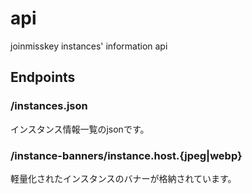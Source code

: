 # api
joinmisskey instances' information api

## Endpoints
### /instances.json
インスタンス情報一覧のjsonです。

### /instance-banners/instance.host.{jpeg|webp}
軽量化されたインスタンスのバナーが格納されています。
